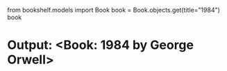 from bookshelf.models import Book
book = Book.objects.get(title="1984")
book
# Output: <Book: 1984 by George Orwell>


